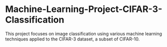 # Machine-Learning-Project-CIFAR-3-Classification
This project focuses on image classification using various machine learning techniques applied to the CIFAR-3 dataset, a subset of CIFAR-10. 
